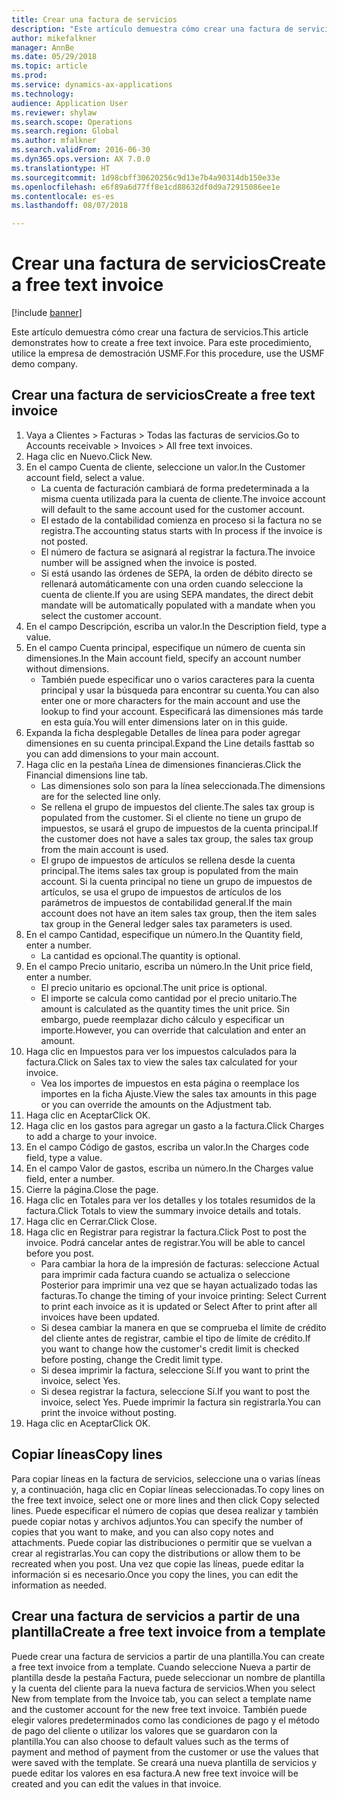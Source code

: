 ```yaml
--- 
title: Crear una factura de servicios
description: "Este artículo demuestra cómo crear una factura de servicios."
author: mikefalkner
manager: AnnBe
ms.date: 05/29/2018
ms.topic: article
ms.prod: 
ms.service: dynamics-ax-applications
ms.technology: 
audience: Application User
ms.reviewer: shylaw
ms.search.scope: Operations
ms.search.region: Global
ms.author: mfalkner
ms.search.validFrom: 2016-06-30
ms.dyn365.ops.version: AX 7.0.0
ms.translationtype: HT
ms.sourcegitcommit: 1d98cbff30620256c9d13e7b4a90314db150e33e
ms.openlocfilehash: e6f89a6d77ff8e1cd88632df0d9a72915086ee1e
ms.contentlocale: es-es
ms.lasthandoff: 08/07/2018

---
```


# <a name="create-a-free-text-invoice"></a><span data-ttu-id="5298a-103">Crear una factura de servicios</span><span class="sxs-lookup"><span data-stu-id="5298a-103">Create a free text invoice</span></span>

[!include [banner](../includes/banner.md)]

<span data-ttu-id="5298a-104">Este artículo demuestra cómo crear una factura de servicios.</span><span class="sxs-lookup"><span data-stu-id="5298a-104">This article demonstrates how to create a free text invoice.</span></span> <span data-ttu-id="5298a-105">Para este procedimiento, utilice la empresa de demostración USMF.</span><span class="sxs-lookup"><span data-stu-id="5298a-105">For this procedure, use the USMF demo company.</span></span>

## <a name="create-a-free-text-invoice"></a><span data-ttu-id="5298a-106">Crear una factura de servicios</span><span class="sxs-lookup"><span data-stu-id="5298a-106">Create a free text invoice</span></span>

1. <span data-ttu-id="5298a-107">Vaya a Clientes > Facturas > Todas las facturas de servicios.</span><span class="sxs-lookup"><span data-stu-id="5298a-107">Go to Accounts receivable > Invoices > All free text invoices.</span></span>
2. <span data-ttu-id="5298a-108">Haga clic en Nuevo.</span><span class="sxs-lookup"><span data-stu-id="5298a-108">Click New.</span></span>
3. <span data-ttu-id="5298a-109">En el campo Cuenta de cliente, seleccione un valor.</span><span class="sxs-lookup"><span data-stu-id="5298a-109">In the Customer account field, select a value.</span></span>
    * <span data-ttu-id="5298a-110">La cuenta de facturación cambiará de forma predeterminada a la misma cuenta utilizada para la cuenta de cliente.</span><span class="sxs-lookup"><span data-stu-id="5298a-110">The invoice account will default to the same account used for the customer account.</span></span>   
    * <span data-ttu-id="5298a-111">El estado de la contabilidad comienza en proceso si la factura no se registra.</span><span class="sxs-lookup"><span data-stu-id="5298a-111">The accounting status starts with In process if the invoice is not posted.</span></span>   
    * <span data-ttu-id="5298a-112">El número de factura se asignará al registrar la factura.</span><span class="sxs-lookup"><span data-stu-id="5298a-112">The invoice number will be assigned when the invoice is posted.</span></span>  
    * <span data-ttu-id="5298a-113">Si está usando las órdenes de SEPA, la orden de débito directo se rellenará automáticamente con una orden cuando seleccione la cuenta de cliente.</span><span class="sxs-lookup"><span data-stu-id="5298a-113">If you are using SEPA mandates, the direct debit mandate will be automatically populated with a mandate when you select the customer account.</span></span>  
4. <span data-ttu-id="5298a-114">En el campo Descripción, escriba un valor.</span><span class="sxs-lookup"><span data-stu-id="5298a-114">In the Description field, type a value.</span></span>
5. <span data-ttu-id="5298a-115">En el campo Cuenta principal, especifique un número de cuenta sin dimensiones.</span><span class="sxs-lookup"><span data-stu-id="5298a-115">In the Main account field, specify an account number without dimensions.</span></span>
    * <span data-ttu-id="5298a-116">También puede especificar uno o varios caracteres para la cuenta principal y usar la búsqueda para encontrar su cuenta.</span><span class="sxs-lookup"><span data-stu-id="5298a-116">You can also enter one or more characters for the main account and use the lookup to find your account.</span></span> <span data-ttu-id="5298a-117">Especificará las dimensiones más tarde en esta guía.</span><span class="sxs-lookup"><span data-stu-id="5298a-117">You will enter dimensions later on in this guide.</span></span>  
6. <span data-ttu-id="5298a-118">Expanda la ficha desplegable Detalles de línea para poder agregar dimensiones en su cuenta principal.</span><span class="sxs-lookup"><span data-stu-id="5298a-118">Expand the Line details fasttab so you can add dimensions to your main account.</span></span>
7. <span data-ttu-id="5298a-119">Haga clic en la pestaña Línea de dimensiones financieras.</span><span class="sxs-lookup"><span data-stu-id="5298a-119">Click the Financial dimensions line tab.</span></span>
    * <span data-ttu-id="5298a-120">Las dimensiones solo son para la línea seleccionada.</span><span class="sxs-lookup"><span data-stu-id="5298a-120">The dimensions are for the selected line only.</span></span>    
    * <span data-ttu-id="5298a-121">Se rellena el grupo de impuestos del cliente.</span><span class="sxs-lookup"><span data-stu-id="5298a-121">The sales tax group is populated from the customer.</span></span> <span data-ttu-id="5298a-122">Si el cliente no tiene un grupo de impuestos, se usará el grupo de impuestos de la cuenta principal.</span><span class="sxs-lookup"><span data-stu-id="5298a-122">If the customer does not have a sales tax group, the sales tax group from the main account is used.</span></span>  
    * <span data-ttu-id="5298a-123">El grupo de impuestos de artículos se rellena desde la cuenta principal.</span><span class="sxs-lookup"><span data-stu-id="5298a-123">The items sales tax group is populated from the main account.</span></span> <span data-ttu-id="5298a-124">Si la cuenta principal no tiene un grupo de impuestos de artículos, se usa el grupo de impuestos de artículos de los parámetros de impuestos de contabilidad general.</span><span class="sxs-lookup"><span data-stu-id="5298a-124">If the main account does not have an item sales tax group, then the item sales tax group in the General ledger sales tax parameters is used.</span></span>    
8. <span data-ttu-id="5298a-125">En el campo Cantidad, especifique un número.</span><span class="sxs-lookup"><span data-stu-id="5298a-125">In the Quantity field, enter a number.</span></span>
    * <span data-ttu-id="5298a-126">La cantidad es opcional.</span><span class="sxs-lookup"><span data-stu-id="5298a-126">The quantity is optional.</span></span>  
9. <span data-ttu-id="5298a-127">En el campo Precio unitario, escriba un número.</span><span class="sxs-lookup"><span data-stu-id="5298a-127">In the Unit price field, enter a number.</span></span>
    * <span data-ttu-id="5298a-128">El precio unitario es opcional.</span><span class="sxs-lookup"><span data-stu-id="5298a-128">The unit price is optional.</span></span>  
    * <span data-ttu-id="5298a-129">El importe se calcula como cantidad por el precio unitario.</span><span class="sxs-lookup"><span data-stu-id="5298a-129">The amount is calculated as the quantity times the unit price.</span></span> <span data-ttu-id="5298a-130">Sin embargo, puede reemplazar dicho cálculo y especificar un importe.</span><span class="sxs-lookup"><span data-stu-id="5298a-130">However, you can override that calculation and enter an amount.</span></span>  
10. <span data-ttu-id="5298a-131">Haga clic en Impuestos para ver los impuestos calculados para la factura.</span><span class="sxs-lookup"><span data-stu-id="5298a-131">Click on Sales tax to view the sales tax calculated for your invoice.</span></span>
    * <span data-ttu-id="5298a-132">Vea los importes de impuestos en esta página o reemplace los importes en la ficha Ajuste.</span><span class="sxs-lookup"><span data-stu-id="5298a-132">View the sales tax amounts in this page or you can override the amounts on the Adjustment tab.</span></span>  
11. <span data-ttu-id="5298a-133">Haga clic en Aceptar</span><span class="sxs-lookup"><span data-stu-id="5298a-133">Click OK.</span></span>
12. <span data-ttu-id="5298a-134">Haga clic en los gastos para agregar un gasto a la factura.</span><span class="sxs-lookup"><span data-stu-id="5298a-134">Click Charges to add a charge to your invoice.</span></span> 
13. <span data-ttu-id="5298a-135">En el campo Código de gastos, escriba un valor.</span><span class="sxs-lookup"><span data-stu-id="5298a-135">In the Charges code field, type a value.</span></span>
14. <span data-ttu-id="5298a-136">En el campo Valor de gastos, escriba un número.</span><span class="sxs-lookup"><span data-stu-id="5298a-136">In the Charges value field, enter a number.</span></span>
15. <span data-ttu-id="5298a-137">Cierre la página.</span><span class="sxs-lookup"><span data-stu-id="5298a-137">Close the page.</span></span>
16. <span data-ttu-id="5298a-138">Haga clic en Totales para ver los detalles y los totales resumidos de la factura.</span><span class="sxs-lookup"><span data-stu-id="5298a-138">Click Totals to view the summary invoice details and totals.</span></span>
17. <span data-ttu-id="5298a-139">Haga clic en Cerrar.</span><span class="sxs-lookup"><span data-stu-id="5298a-139">Click Close.</span></span>
18. <span data-ttu-id="5298a-140">Haga clic en Registrar para registrar la factura.</span><span class="sxs-lookup"><span data-stu-id="5298a-140">Click Post to post the invoice.</span></span> <span data-ttu-id="5298a-141">Podrá cancelar antes de registrar.</span><span class="sxs-lookup"><span data-stu-id="5298a-141">You will be able to cancel before you post.</span></span>
    * <span data-ttu-id="5298a-142">Para cambiar la hora de la impresión de facturas: seleccione Actual para imprimir cada factura cuando se actualiza o seleccione Posterior para imprimir una vez que se hayan actualizado todas las facturas.</span><span class="sxs-lookup"><span data-stu-id="5298a-142">To change the timing of your invoice printing:  Select Current to print each invoice as it is updated   or  Select After to print after all invoices have been updated.</span></span>  
    * <span data-ttu-id="5298a-143">Si desea cambiar la manera en que se comprueba el límite de crédito del cliente antes de registrar, cambie el tipo de límite de crédito.</span><span class="sxs-lookup"><span data-stu-id="5298a-143">If you want to change how the customer's credit limit is checked before posting, change the Credit limit type.</span></span>  
    * <span data-ttu-id="5298a-144">Si desea imprimir la factura, seleccione Sí.</span><span class="sxs-lookup"><span data-stu-id="5298a-144">If you want to print the invoice, select Yes.</span></span>  
    * <span data-ttu-id="5298a-145">Si desea registrar la factura, seleccione Sí.</span><span class="sxs-lookup"><span data-stu-id="5298a-145">If you want to post the invoice, select Yes.</span></span> <span data-ttu-id="5298a-146">Puede imprimir la factura sin registrarla.</span><span class="sxs-lookup"><span data-stu-id="5298a-146">You can print the invoice without posting.</span></span>  
19. <span data-ttu-id="5298a-147">Haga clic en Aceptar</span><span class="sxs-lookup"><span data-stu-id="5298a-147">Click OK.</span></span>

## <a name="copy-lines"></a><span data-ttu-id="5298a-148">Copiar líneas</span><span class="sxs-lookup"><span data-stu-id="5298a-148">Copy lines</span></span>
<span data-ttu-id="5298a-149">Para copiar líneas en la factura de servicios, seleccione una o varias líneas y, a continuación, haga clic en Copiar líneas seleccionadas.</span><span class="sxs-lookup"><span data-stu-id="5298a-149">To copy lines on the free text invoice, select one or more lines and then click Copy selected lines.</span></span> <span data-ttu-id="5298a-150">Puede especificar el número de copias que desea realizar y también puede copiar notas y archivos adjuntos.</span><span class="sxs-lookup"><span data-stu-id="5298a-150">You can specify the number of copies that you want to make, and you can also copy notes and attachments.</span></span> <span data-ttu-id="5298a-151">Puede copiar las distribuciones o permitir que se vuelvan a crear al registrarlas.</span><span class="sxs-lookup"><span data-stu-id="5298a-151">You can copy the distributions or allow them to be recreated when you post.</span></span> <span data-ttu-id="5298a-152">Una vez que copie las líneas, puede editar la información si es necesario.</span><span class="sxs-lookup"><span data-stu-id="5298a-152">Once you copy the lines, you can edit the information as needed.</span></span> 

## <a name="create-a-free-text-invoice-from-a-template"></a><span data-ttu-id="5298a-153">Crear una factura de servicios a partir de una plantilla</span><span class="sxs-lookup"><span data-stu-id="5298a-153">Create a free text invoice from a template</span></span>
<span data-ttu-id="5298a-154">Puede crear una factura de servicios a partir de una plantilla.</span><span class="sxs-lookup"><span data-stu-id="5298a-154">You can create a free text invoice from a template.</span></span> <span data-ttu-id="5298a-155">Cuando seleccione Nueva a partir de plantilla desde la pestaña Factura, puede seleccionar un nombre de plantilla y la cuenta del cliente para la nueva factura de servicios.</span><span class="sxs-lookup"><span data-stu-id="5298a-155">When you select New from template from the Invoice tab, you can select a template name and the customer account for the new free text invoice.</span></span> <span data-ttu-id="5298a-156">También puede elegir valores predeterminados como las condiciones de pago y el método de pago del cliente o utilizar los valores que se guardaron con la plantilla.</span><span class="sxs-lookup"><span data-stu-id="5298a-156">You can also choose to default values such as the terms of payment and method of payment from the customer or use the values that were saved with the template.</span></span> <span data-ttu-id="5298a-157">Se creará una nueva plantilla de servicios y puede editar los valores en esa factura.</span><span class="sxs-lookup"><span data-stu-id="5298a-157">A new free text invoice will be created and you can edit the values in that invoice.</span></span> 



